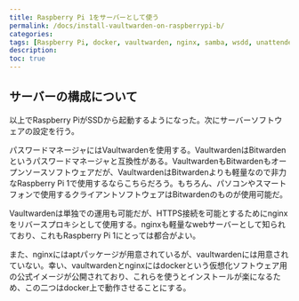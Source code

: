 ```yaml
---
title: Raspberry Pi 1をサーバーとして使う
permalink: /docs/install-vaultwarden-on-raspberrypi-b/
categories:
tags: [Raspberry Pi, docker, vaultwarden, nginx, samba, wsdd, unattended-upgrades, watchtower, rsync]
description:  
toc: true
---
```

## サーバーの構成について

以上でRaspberry PiがSSDから起動するようになった。次にサーバーソフトウェアの設定を行う。

パスワードマネージャにはVaultwardenを使用する。VaultwardenはBitwardenというパスワードマネージャと互換性がある。VaultwardenもBitwardenもオープンソースソフトウェアだが、VaultwardenはBitwardenよりも軽量なので非力なRaspberry Pi 1で使用するならこちらだろう。もちろん、パソコンやスマートフォンで使用するクライアントソフトウェアはBitwardenのものが使用可能だ。

Vaultwardenは単独での運用も可能だが、HTTPS接続を可能とするためにnginxをリバースプロキシとして使用する。nginxも軽量なwebサーバーとして知られており、これもRaspberry Pi 1にとっては都合がよい。

また、nginxにはaptパッケージが用意されているが、vaultwardenには用意されていない。幸い、vaultwardenとnginxにはdockerという仮想化ソフトウェア用の公式イメージが公開されており、これらを使うとインストールが楽になるため、この二つはdocker上で動作させることにする。
